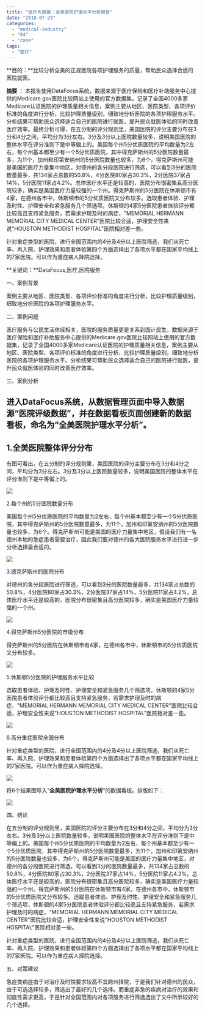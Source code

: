 ```yaml
---
title: "医疗大数据：全美医院护理水平分析报告"
date: "2018-07-23"
categories: 
  - "medical-industry"
  - "04"
  - "case"
tags: 
  - "医疗"
---
```


**目的：**比较分析全美的正规医院各项护理服务的质量，帮助民众选择合适的医院就医。

**摘要 ：** 本报告使用DataFocus系统，数据来源于医疗保险和医疗补助服务中心提供的Medicare.gov医院比较网站上使用的官方数据集，记录了全国4000多家Medicare认证医院的护理质量相关信息，案例主要从地区、医院类型、各项评价标准的角度进行分析，比较护理质量级别，细致地分析医院的各项护理服务水平。分析结果可帮助民众选择适合自己的医院进行就医，提升民众就医体验的同时改善医疗效率。最终分析可得，在五分制的评分规则里，美国医院的评分主要分布在3分和4分之间，平均分为3分左右。3分及3分以上医院数量较多，说明美国医院的整体水平在评分准则下是中等偏上的。美国每个州5分优质医院的平均数量为2左右，每个州基本都至少有一个5分优质医院，其中得克萨斯州的5分医院数量最多，为11个，加州和印第安纳州的5分医院数量也较多，为6个。得克萨斯州可能是美国的医疗力量集中地区，对德州的各分段医院进行筛选，可以看到3分的医院数量最多，共134家占总数的50.8%，4分医院80家占30.3%，2分医院37家占14%，5分医院11家占4.2%。总体医疗水平还是较高的，医院分布很密集且高分医院较多，确实是美国医疗力量较强的一个州。得克萨斯州的5分医院在休斯顿市有4家，在德州各市中，休斯顿市的5分优质医院又分布较多。选取患者体验、护理及时性、护理安全和紧急服务几个筛选项，休斯顿的4家5分医院患者体验评分都比较高且支持紧急服务，若需求护理及时的病症，"MEMORIAL HERMANN MEMORIAL CITY MEDICAL CENTER"医院比较合适，护理安全性来说"HOUSTON METHODIST HOSPITAL"医院相对差一些。

针对重症类型的医院，进行全国范围内的4分及4分以上医院筛选，我们从死亡率、再入院、护理效果和患者体验第四个方面选择出了各项水平都在国家平均线上的7家医院。可以作为重症病人择院选择。

**关键词：**DataFocus,医疗,医院服务

一、案例背景

案例主要从地区、医院类型、各项评价标准的角度进行分析，比较护理质量级别，细致地分析医院的各项护理服务水平。

二、案例问题

医疗服务与公民生活休戚相关，医院的服务质量更是关系到国计民生，数据来源于医疗保险和医疗补助服务中心提供的Medicare.gov医院比较网站上使用的官方数据集，记录了全国4000多家Medicare认证医院的护理质量相关信息，案例主要从地区、医院类型、各项评价标准的角度进行分析，比较护理质量级别，细致地分析医院的各项护理服务水平。分析结果可帮助民众选择适合自己的医院进行就医，提升民众就医体验的同时改善医疗效率。

三、案例分析

## 进入DataFocus系统，从数据管理页面中导入数据源“医院评级数据”，并在数据看板页面创建新的数据看板，命名为“全美医院护理水平分析”。

## 1.全美医院整体评分分布

有图可看出，在五分制的评分规则里，美国医院的评分主要分布在3分和4分之间，平均分为3分左右。3分及3分以上医院数量较多，说明美国医院的整体水平在评分准则下是中等偏上的。

![](images/word-image-169.png)

2.每个州的5分医院数量分布

美国每个州5分优质医院的平均数量为2左右，每个州基本都至少有一个5分优质医院，其中得克萨斯州的5分医院数量最多，为11个，加州和印第安纳州的5分医院数量也较多，为6个。得克萨斯州可能是美国的医疗力量集中地区，假设我们有一名德州本地的急症患者需要治疗，因此我们要对德州的各大医院服务水平进行进一步分析选择最合适的。

![](images/word-image-170.png)

3.德克萨斯州的医院分布

对德州的各分段医院进行筛选，可以看到3分的医院数量最多，共134家占总数的50.8%，4分医院80家占30.3%，2分医院37家占14%，5分医院11家占4.2%。总体医疗水平还是较高的，医院分布很密集且高分医院较多，确实是美国医疗力量较强的一个州。

![](images/word-image-171.png)

4.得克萨斯州5分医院的市级分布

得克萨斯州的5分医院在休斯顿市有4家，在德州各市中，休斯顿市的5分优质医院又分布较多。

![](images/word-image-172.png)

5.休斯顿5分医院的护理服务水平比较

选取患者体验、护理及时性、护理安全和紧急服务几个筛选项，休斯顿的4家5分医院患者体验评分都比较高且支持紧急服务，若需求护理及时的病症，"MEMORIAL HERMANN MEMORIAL CITY MEDICAL CENTER"医院比较合适，护理安全性来说"HOUSTON METHODIST HOSPITAL"医院相对差一些。

![](images/word-image-173.png)

6.高分重症医院全国分布

针对重症类型的医院，进行全国范围内的4分及4分以上医院筛选，我们从死亡率、再入院、护理效果和患者体验第四个方面选择出了各项水平都在国家平均线上的7家医院。可以作为重症病人择院选择。

![](images/word-image-174.png)

将6个结果图导入“**全美医院护理水平分析**”的数据看板。排版如下：

![](images/word-image-175.png)

四、结论

在五分制的评分规则里，美国医院的评分主要分布在3分和4分之间，平均分为3分左右。3分及3分以上医院数量较多，说明美国医院的整体水平在评分准则下是中等偏上的。美国每个州5分优质医院的平均数量为2左右，每个州基本都至少有一个5分优质医院，其中得克萨斯州的5分医院数量最多，为11个，加州和印第安纳州的5分医院数量也较多，为6个。得克萨斯州可能是美国的医疗力量集中地区，对德州的各分段医院进行筛选，可以看到3分的医院数量最多，共134家占总数的50.8%，4分医院80家占30.3%，2分医院37家占14%，5分医院11家占4.2%。总体医疗水平还是较高的，医院分布很密集且高分医院较多，确实是美国医疗力量较强的一个州。得克萨斯州的5分医院在休斯顿市有4家，在德州各市中，休斯顿市的5分优质医院又分布较多。选取患者体验、护理及时性、护理安全和紧急服务几个筛选项，休斯顿的4家5分医院患者体验评分都比较高且支持紧急服务，若需求护理及时的病症，"MEMORIAL HERMANN MEMORIAL CITY MEDICAL CENTER"医院比较合适，护理安全性来说"HOUSTON METHODIST HOSPITAL"医院相对差一些。

针对重症类型的医院，进行全国范围内的4分及4分以上医院筛选，我们从死亡率、再入院、护理效果和患者体验第四个方面选择出了各项水平都在国家平均线上的7家医院。可以作为重症病人择院选择。

五、对策建议

急症类病症由于对治疗及时性要求较高不宜跨州择院，于是我们针对德州的民众，由于可选选择较多，筛选出了最好的几个选择。而重症非急的疾病对治疗的效果和彻底性需求更高，于是针对全国范围内对各项服务进行筛选选出了文中所示较好的几个选择。

